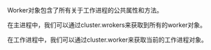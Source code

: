 Worker对象包含了所有关于工作进程的公共属性和方法。

在主进程中，我们可以通过cluster.wrokers来获取到所有的worker对象。

在工作进程中，我们可以通过cluster.worker来获取当前的工作进程对象。